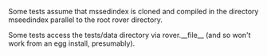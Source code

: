 
Some tests assume that mssedindex is cloned and compiled in the directory
mseedindex parallel to the root rover directory.

Some tests access the tests/data directory via rover\.\__file\_\_ (and
so won't work from an egg install, presumably).
